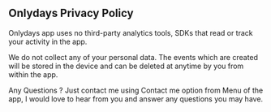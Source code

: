 ## Onlydays Privacy Policy

Onlydays app uses no third-party analytics tools, SDKs that read or track your activity in the app. 

We do not collect any of your personal data. The events which are created will be stored in the device and can be deleted at anytime by you from within the app. 

Any Questions ? Just contact me using Contact me option from Menu of the app, I would love to hear from you and answer any questions you may have. 
